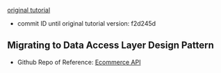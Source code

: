 [original tutorial](https://youtu.be/ZI6HaPKHYsg?si=X5s4azHR-U1HyJEh) 

* commit ID until original tutorial version: f2d245d

##  Migrating to Data Access Layer Design Pattern ##
* Github Repo of Reference: [Ecommerce API](https://github.com/melardev/GoGonicEcommerceApi/)
